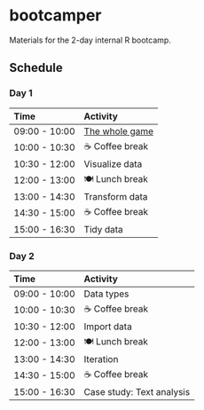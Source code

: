 bootcamper
================

Materials for the 2-day internal R
bootcamp.

## Schedule

### Day 1

| Time          | Activity                                                                                                   |
| :------------ | :--------------------------------------------------------------------------------------------------------- |
| 09:00 - 10:00 | [The whole game](https://rstudio-education.github.io/bootcamper/slides/01-whole-game/01-whole-game.html#1) |
| 10:00 - 10:30 | ☕ Coffee break                                                                                             |
| 10:30 - 12:00 | Visualize data                                                                                             |
| 12:00 - 13:00 | 🍽 Lunch break                                                                                              |
| 13:00 - 14:30 | Transform data                                                                                             |
| 14:30 - 15:00 | ☕ Coffee break                                                                                             |
| 15:00 - 16:30 | Tidy data                                                                                                  |

### Day 2

| Time          | Activity                  |
| :------------ | :------------------------ |
| 09:00 - 10:00 | Data types                |
| 10:00 - 10:30 | ☕ Coffee break            |
| 10:30 - 12:00 | Import data               |
| 12:00 - 13:00 | 🍽 Lunch break             |
| 13:00 - 14:30 | Iteration                 |
| 14:30 - 15:00 | ☕ Coffee break            |
| 15:00 - 16:30 | Case study: Text analysis |
